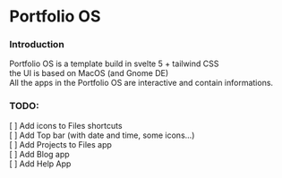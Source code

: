 # Portfolio OS

### Introduction
Portfolio OS is a template build in svelte 5 + tailwind CSS  
the UI is based on MacOS (and Gnome DE)  
All the apps in the Portfolio OS are interactive and contain informations.  

### TODO:
[ ] Add icons to Files shortcuts  
[ ] Add Top bar (with date and time, some icons...)  
[ ] Add Projects to Files app  
[ ] Add Blog app  
[ ] Add Help App  
